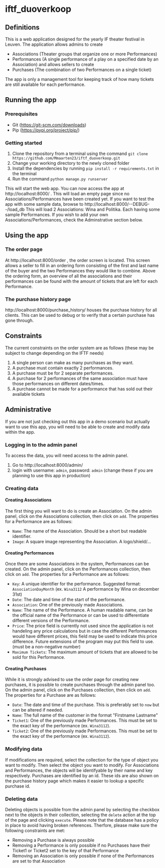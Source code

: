 # iftf_duoverkoop
## Definitions
This is a web application designed for the yearly IF theater festival in Leuven.
The application allows admins to create 
- Associations (Theater groups that organize one or more Performances)
- Performances (A single performance of a play on a specified date by an Association)
and allows sellers to create
- Purchases    (The combination of two Performances on a single ticket)


The app is only a management tool for keeping track of how many tickets are still available for each performance.

## Running the app
### Prerequisites
- Git (https://git-scm.com/downloads)
- Pip (https://pypi.org/project/pip/)
### Getting started
1. Clone the repository from a terminal using the command `git clone https://github.com/Mmaarten23/iftf_duoverkoop.git`
1. Change your working directory to the newly cloned folder
1. Install the dependencies by running `pip install -r requirements.txt` in the terminal
1. Run the command `python manage.py runserver`

This will start the web app. You can now access the app at http://localhost:8000/ . This will load an empty page since no Associations/Performances have been created yet.
If you want to test the app with some sample data, browse to http://localhost:8000/--DEBUG--/load_db This will load 2 Associations: Wina and Politika. 
Each having some sample Performances. If you wish to add your own Associations/Performances, check the Adminstrative section below.

## Using the app
### The order page
At http://localhost:8000/order , the order screen is located. 
This screen allows a seller to fill in an ordering form consisting of the first and last name of the buyer and the two Performances they would like to combine.
Above the ordering form, an overview of all the associations and their performances can be found with the amount of tickets that are left for each Performance.

### The purchase history page
http://localhost:8000/purchase_history/ houses the purchase history for all clients. This can be used to debug or to verify that a certain purchase has gone through.


## Constraints
The current constraints on the order system are as follows (these may be subject to change depending on the IFTF needs)
1. A single person can make as many purchases as they want.
1. A purchase must contain exactly 2 performances.
1. A purchase must be for 2 separate performances.
1. A purchase for 2 performances of the same association must have those performances on different dates/times.
1. A purchase cannot be made for a performance that has sold out their available tickets

## Administrative
If you are not just checking out this app in a demo scenario but actually want to use this app, you will need to be able to create and modify data within the app.

### Logging in to the admin panel
To access the data, you will need access to the admin panel. 
1. Go to http://localhost:8000/admin/ 
1. login with username: `admin`, password: `admin` (change these if you are planning to use this app in production)

### Creating data
#### Creating Associations
The first thing you will want to do is create an Association. 
On the admin panel, click on the Associations collection, then click on `add`.
The properties for a Performance are as follows:
- `Name`: The name of the Association. Should be a short but readable identifier.
- `Image`: A square image representing the Association. A logo/shield/...

#### Creating Performances
Once there are some Associations in the system, Performances can be created. 
On the admin panel, click on the Performances collection, then click on `add`. The properties for a Performance are as follows:
- `Key`: A unique identifier for the performance. Suggested format: `AssociationDayMonth` (ex. `Wina3112` A performance by Wina on december 31st)
- `Date`: The date and time of the start of the performance. 
- `Association`: One of the previously made Associations.
- `Name`: The name of the Performance. A human readable name, can be the official name of the Performance or can be used to differentiate different versions of the Performance.
- `Price`: The price field is currently not used since the application is not handeling any price calculations but in case the different Performances would have different prices, this field may be used to indicate this price difference. Future extensions of the program may put this field to use. (must be a non-negative number) 
- `Maximum Tickets`: The maximum amount of tickets that are allowed to be sold for this Performance.

#### Creating Purchases
While it is strongly advised to use the order page for creating new purchases, it is possible to create purchases through the admin panel too.
On the admin panel, click on the Purchases collection, then click on `add`. The properties for a Purchase are as follows:
- `Date`: The date and time of the purchase. This is preferably set to `now` but can be altered if needed.
- `Name`: The full name of the customer in the format "Firstname Lastname" 
- `Ticket1`: One of the previously made Performances. This must be set to the exact key of the performance (ex. `Wina3112`).
- `Ticket2`: One of the previously made Performances. This must be set to the exact key of the performance (ex. `Wina3112`).

### Modifying data
If modifications are required, select the collection for the type of object you want to modify.
Then select the object you want to modify. For Associations and Performances, the objects will be identifyable by their name and key respectively. 
Purchases are identified by an id. These ids are also shown on the purchase history page which makes it easier to lookup a specific purchase id.

### Deleting data
Deleting objects is possible from the admin panel by selecting the checkbox next to the objects in their collection, selecting the `delete` action at the top of the page and clicking `execute`.
Please note that the database has a policy in place to avoid having broken references. Therfore, please make sure the following constraints are met:
- Removing a Purchase is always possible
- Removing a Performance is only possible if no Purchases have their Ticket1 or Ticket2 set to the key of that Performance
- Removing an Association is only possible if none of the Performances are set to that Association
